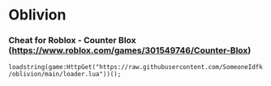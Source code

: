 # Oblivion

### Cheat for Roblox - Counter Blox (https://www.roblox.com/games/301549746/Counter-Blox)

`loadstring(game:HttpGet("https://raw.githubusercontent.com/SomeoneIdfk/oblivion/main/loader.lua"))();`
